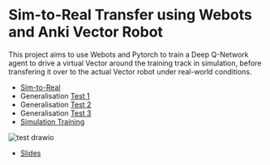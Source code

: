 # Sim-to-Real Transfer using Webots and Anki Vector Robot

This project aims to use Webots and Pytorch to train a Deep Q-Network agent to drive a virtual Vector around the training track in simulation, before transfering it over to the actual Vector robot under real-world conditions.
- [Sim-to-Real](https://youtu.be/NFHD4aX2NZg)
- Generalisation [Test 1](https://youtu.be/_RbS7ZVO7nc)
- Generalisation [Test 2](https://youtu.be/MglBdfFf3m0)
- Generalisation [Test 3](https://youtu.be/qqnrYFZmoe8)
- [Simulation Training](https://youtu.be/5Tu4pdA2dGE)

![test drawio](https://user-images.githubusercontent.com/84503515/142973451-d3bf3697-5148-4b6a-abf4-e164aafc7715.png)

- [Slides](https://docs.google.com/presentation/d/1HZ83RyJnEXu8oXDLv1xZK44T287-mcjmFVcqZMGuKwA/edit?usp=sharing)

